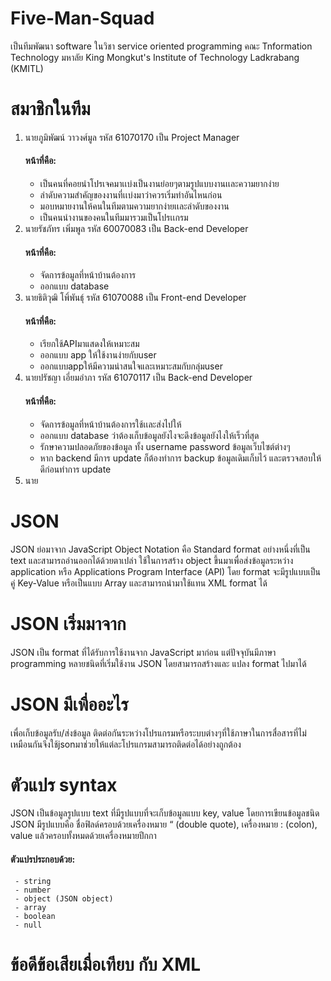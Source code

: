 # Five-Man-Squad
เป็นทีมพัฒนา software ในวิชา service oriented programming คณะ Tnformation Technology มหาลัย King Mongkut's Institute of Technology Ladkrabang (KMITL)

# สมาชิกในทีม
1. นายภูมิพัฒน์ วาวงศ์มูล รหัส 61070170 เป็น Project Manager
   #### หน้าที่คือ:
     - เป็นคนที่คอยนำโปรเจคมาเเบ่งเป็นงานย่อยๆตามรูปแบบงานเเละความยากง่าย
     - ลำดับความสำคัญของงานที่เเบ่งมาว่าควรเริ่มทำอันไหนก่อน
     - มอบหมายงานให้คนในทีมตามความยากง่ายเเละลำดับของงาน
     - เป็นคนนำงานของคนในทีมมารวมเป็นโปรเเกรม
2. นายรัชภัทร เพิ่มพูล รหัส 60070083 เป็น Back-end Developer
   #### หน้าที่คือ:
     - จัดการข้อมูลที่หน้าบ้านต้องการ
     - ออกแบบ database
3. นายธิติวุฒิ โพิ์พันธุ์ รหัส 61070088 เป็น Front-end Developer
   #### หน้าที่คือ:
     - เรียกใช้APIมาแสดงให้เหมาะสม
     - ออกแบบ app ให้ใช้งานง่ายกับuser
     - ออกแบบappให้มีความน่าสนใจและเหมาะสมกับกลุ่มuser
4. นายปรัชญา เอี่ยมอำภา รหัส 61070117 เป็น Back-end Developer
   #### หน้าที่คือ:
     - จัดการข้อมูลที่หน้าบ้านต้องการใช้เเละส่งไปให้
     - ออกแบบ database ว่าต้องเก็บข้อมูลยังไงจะดึงข้อมูลยังไงให้เร็วที่สุด
     - รักษาความปลอดภัยของข้อมูล ทั้ง username password ข้อมูลเว็บไซต์ต่างๆ
     - หาก backend มีการ update ก็ต้องทำการ backup ข้อมูลเดิมเก็บไว้ และตรวจสอบให้ดีก่อนทำการ update
5. นาย

# JSON 
   JSON ย่อมาจาก JavaScript Object Notation คือ Standard format อย่างหนึ่งที่เป็น text และสามารถอ่านออกได้ด้วยตาเปล่า ใช้ในการสร้าง object ขึ้นมาเพื่อส่งข้อมูลระหว่าง application หรือ Applications Program Interface (API) โดย format จะมีรูปแบบเป็น คู่ Key-Value หรือเป็นแบบ Array และสามารถนำมาใช้แทน XML format ได้

# JSON เริ่มมาจาก
   JSON เป็น format ที่ได้รับการใช้งานจาก JavaScript มาก่อน แต่ปัจจุบันมีภาษา programming หลายชนิดที่เริ่มใช้งาน JSON โดยสามารถสร้างและ แปลง format ไปมาได้

# JSON มีเพื่ออะไร
   เพื่อเก็บข้อมูลรับ/ส่งข้อมูล ติดต่อกันระหว่างโปรแกรมหรือระบบต่างๆที่ใช้ภาษาในการสื่อสารที่ไม่เหมือนกันจึงใช้jsonมาช่วยให้แต่ละโปรแกรมสามารถติดต่อได้อย่างถูกต้อง

# ตัวแปร syntax
   JSON เป็นข้อมูลรูปแบบ text ที่มีรูปแบบที่จะเก็บข้อมูลแบบ key, value โดยการเขียนข้อมูลชนิด JSON มีรูปแบบคือ ชื่อฟิลด์ครอบด้วยเครื่องหมาย “ (double quote), เครื่องหมาย : (colon), value แล้วครอบทั้งหมดด้วยเครื่องหมายปีกกา
   #### ตัวแปรประกอบด้วย:
     - string
     - number
     - object (JSON object)
     - array
     - boolean
     - null

# ข้อดีข้อเสียเมื่อเทียบ กับ XML


